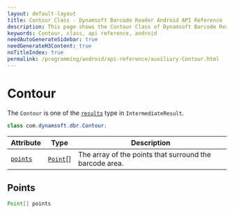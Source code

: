 ```yaml
---
layout: default-layout
title: Contour Class - Dynamsoft Barcode Reader Android API Reference
description: This page shows the Contour Class of Dynamsoft Barcode Reader for Android SDK.
keywords: Contour, class, api reference, android
needAutoGenerateSidebar: true
needGenerateH3Content: true
noTitleIndex: true
permalink: /programming/android/api-reference/auxiliary-Contour.html
---
```



# Contour

The `Contour` is one of the [`results`](auxiliary-IntermediateResult.md#results) type in `IntermediateResult`.

```java
class com.dynamsoft.dbr.Contour;
```

| Attribute | Type | Description |
|---------- | ---- | ----------- |
| [`points`](#points) | [`Point`](auxiliary-Point.md)[] | The array of the points that surround the barcode area. |
  
## Points

```java
Point[] points
```  
